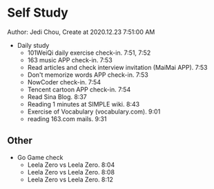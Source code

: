 # Self Study

Author: Jedi Chou, Create at 2020.12.23 7:51:00 AM

* Daily study
  * 101WeiQi daily exercise check-in. 7:51, 7:52
  * 163 music APP check-in. 7:53
  * Read articles and check interview invitation (MaiMai APP). 7:53
  * Don't memorize words APP check-in. 7:53
  * NowCoder check-in. 7:54
  * Tencent cartoon APP check-in. 7:54
  * Read Sina Blog. 8:37
  * Reading 1 minutes at SIMPLE wiki. 8:43
  * Exercise of Vocabulary (vocabulary.com). 9:01
  * reading 163.com mails. 9:31

## Other

* Go Game check
  * Leela Zero vs Leela Zero. 8:04
  * Leela Zero vs Leela Zero. 8:08
  * Leela Zero vs Leela Zero. 8:12
